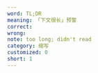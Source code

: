 ```yaml
---
word: TL;DR
meaning: 「下文很长」预警
correct: 
wrong:
note: too long; didn't read
category: 缩写
customized: 0
short: 1
---
```

